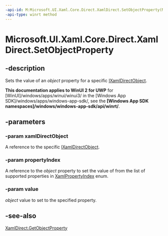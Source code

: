```yaml
---
-api-id: M:Microsoft.UI.Xaml.Core.Direct.XamlDirect.SetObjectProperty(Microsoft.UI.Xaml.Core.Direct.IXamlDirectObject,Microsoft.UI.Xaml.Core.Direct.XamlPropertyIndex,System.Object)
-api-type: winrt method
---
```


<!-- Method syntax.
public void XamlDirect.SetObjectProperty(IXamlDirectObject xamlDirectObject, XamlPropertyIndex propertyIndex, Object value)
-->

# Microsoft.UI.Xaml.Core.Direct.XamlDirect.SetObjectProperty

## -description
Sets the value of an _object_ property for a specific [IXamlDirectObject](ixamldirectobject.md).

**This documentation applies to WinUI 2 for UWP** for [WinUI]/windows/apps/winui/winui3/ in the [Windows App SDK]/windows/apps/windows-app-sdk/, see the **[Windows App SDK namespaces]/windows/windows-app-sdk/api/winrt/**.

## -parameters
### -param xamlDirectObject
A reference to the specific [IXamlDirectObject](ixamldirectobject.md).

### -param propertyIndex
A reference to the _object_ property to set the value of from the list of supported properties in [XamlPropertyIndex](xamlpropertyindex.md) enum.

### -param value
_object_ value to set to the specified property.

## -see-also
[XamlDirect.GetObjectProperty](xamldirect_getobjectproperty_2139206373.md)

